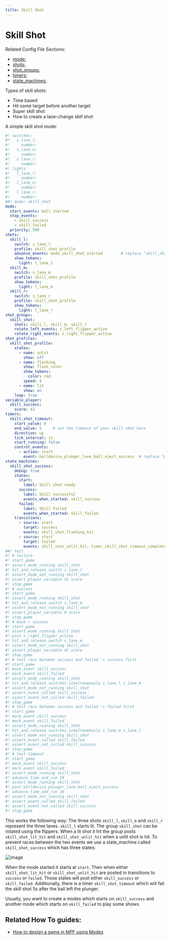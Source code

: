 ```yaml
---
title: Skill Shot
---
```


# Skill Shot


Related Config File Sections:

* [mode:](../config/mode.md)
* [shots:](../config/shots.md)
* [shot_groups:](../config/shot_groups.md)
* [timers:](../config/timers.md)
* [state_machines:](../config/state_machines.md)

Types of skill shots:

* Time based
* Hit some target before another target
* Super skill shot
* How to create a lane-change skill shot

A simple skill shot mode:

``` yaml
#! switches:
#!   s_lane_l:
#!     number:
#!   s_lane_m:
#!     number:
#!   s_lane_r:
#!     number:
#! lights:
#!   l_lane_l:
#!     number:
#!   l_lane_m:
#!     number:
#!   l_lane_r:
#!     number:
##! mode: skill_shot
mode:
  start_events: ball_started
  stop_events:
    - skill_success
    - skill_failed
  priority: 500
shots:
  skill_l:
    switch: s_lane_l
    profile: skill_shot_profile
    advance_events: mode_skill_shot_started        # replace "skill_shot" with your mode name
    show_tokens:
      light: l_lane_l
  skill_m:
    switch: s_lane_m
    profile: skill_shot_profile
    show_tokens:
      light: l_lane_m
  skill_r:
    switch: s_lane_r
    profile: skill_shot_profile
    show_tokens:
      light: l_lane_r
shot_groups:
  skill_shot:
    shots: skill_l, skill_m, skill_r
    rotate_left_events: s_left_flipper_active
    rotate_right_events: s_right_flipper_active
shot_profiles:
  skill_shot_profile:
    states:
      - name: unlit
        show: off
      - name: flashing
        show: flash_color
        show_tokens:
          color: red
        speed: 4
      - name: lit
        show: on
    loop: true
variable_player:
  skill_success:
    score: 42
timers:
  skill_shot_timeout:
    start_value: 0
    end_value: 5     # set the timeout of your skill shot here
    direction: up
    tick_interval: 1s
    start_running: false
    control_events:
      - action: start
        event: balldevice_plunger_lane_ball_eject_success  # replace "plunger_lane" with the name of your plunger device
state_machines:
  skill_shot_success:
    debug: true
    states:
      start:
        label: Skill shot ready
      success:
        label: Skill successful
        events_when_started: skill_success
      failed:
        label: Skill failed
        events_when_started: skill_failed
    transitions:
      - source: start
        target: success
        events: skill_shot_flashing_hit
      - source: start
        target: failed
        events: skill_shot_unlit_hit, timer_skill_shot_timeout_complete
##! test
#! # failure
#! start_game
#! assert_mode_running skill_shot
#! hit_and_release_switch s_lane_l
#! assert_mode_not_running skill_shot
#! assert_player_variable 42 score
#! stop_game
#! # success
#! start_game
#! assert_mode_running skill_shot
#! hit_and_release_switch s_lane_m
#! assert_mode_not_running skill_shot
#! assert_player_variable 0 score
#! stop_game
#! # move + success
#! start_game
#! assert_mode_running skill_shot
#! post s_right_flipper_active
#! hit_and_release_switch s_lane_m
#! assert_mode_not_running skill_shot
#! assert_player_variable 42 score
#! stop_game
#! # test race between success and failed -> success first
#! start_game
#! mock_event skill_success
#! mock_event skill_failed
#! assert_mode_running skill_shot
#! hit_and_release_switches_simultaneously s_lane_l s_lane_m
#! assert_mode_not_running skill_shot
#! assert_event_called skill_success
#! assert_event_not_called skill_failed
#! stop_game
#! # test race between success and failed -> failed first
#! start_game
#! mock_event skill_success
#! mock_event skill_failed
#! assert_mode_running skill_shot
#! hit_and_release_switches_simultaneously s_lane_m s_lane_l
#! assert_mode_not_running skill_shot
#! assert_event_called skill_failed
#! assert_event_not_called skill_success
#! stop_game
#! # test timeout
#! start_game
#! mock_event skill_success
#! mock_event skill_failed
#! assert_mode_running skill_shot
#! advance_time_and_run 10
#! assert_mode_running skill_shot
#! post balldevice_plunger_lane_ball_eject_success
#! advance_time_and_run 10
#! assert_mode_not_running skill_shot
#! assert_event_called skill_failed
#! assert_event_not_called skill_success
#! stop_game
```

This works the following way: The three shots `skill_l`, `skill_m` and
`skill_r` represent the three lanes. `skill_l` starts lit. The group
`skill_shot` can be rotated using the flippers. When a lit shot it hit
the group posts `skill_shot_lit_hit` and `skill_shot_unlit_hit` when a
unlit shot is hit. To prevent races between the two events we use a
state_machine called `skill_shot_success` which has three states:

![image](images/skill_shot_state_machine.png)

When the mode started it starts at `start`. Then when either
`skill_shot_lit_hit` or `skill_shot_unlit_hit` are posted in transitions
to `success` or `failed`. Those states will post either `skill_success`
or `skill_failed`. Additionally, there is a timer `skill_shot_timeout`
which will fail the skill shot 5s after the ball left the plunger.

Usually, you want to create a modes which starts on `skill_success` and
another mode which starts on `skill_failed` to play some shows.

## Related How To guides:

* [How to design a game in MPF using Modes](../game_design/index.md)

